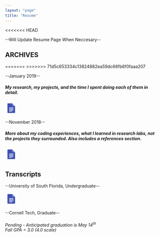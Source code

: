 ```yaml
---
layout: "page"
title: "Resume"
---
```


<<<<<<< HEAD

<p> --Will Update Resume Page When Neccesary--</p>

<h2>ARCHIVES</h2>
=======
>>>>>>> 71d5c653334c13824882ea59dc66fb6f0faaa207
<p> --January 2019--</p>
<h5>My research, my projects, and the time I spent doing each of them in detail. </h5>
<a href="/assets/resumes/jan2019_long.pdf" download>
 <img src="/assets/img/doc_icon.png" width = "40" height = "40" alt="resume long" /> 
</a>
<p> --November 2018--</p>
<h5>More about my coding experiences, what I learned in research labs, not the projects they surrounded. Also includes a references section. </h5>
<a href="/assets/resumes/nov2018.pdf" download>
  <img src="/assets/img/doc_icon.png" width = "40" height = "40" alt="resume short"/>
</a>

<h2>Transcripts</h2>
<p> --University of South Florida, Undergraduate--</p>
<a href="/assets/resumes/USF UnOff. Transcript.pdf" download>
  <img src="/assets/img/doc_icon.png" width = "40" height = "40" alt="USF Unofficial Transcript">
</a>
<p> --Cornell Tech, Graduate-- </p>
<h6>Pending - Anticipated graduation is May 14<sup>th</sup> <br>Fall GPA = 3.0 (4.0 scale)</h6>

